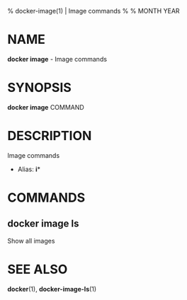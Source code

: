 % docker-image(1) | Image commands
% 
% MONTH YEAR

NAME
==================================================

**docker image** - Image commands

SYNOPSIS
==================================================

**docker image** COMMAND

DESCRIPTION
==================================================

Image commands

- Alias: **i***

COMMANDS
==================================================

docker image ls
--------------------------------------------------

Show all images


SEE ALSO
==================================================

**docker**(1), **docker-image-ls**(1)


